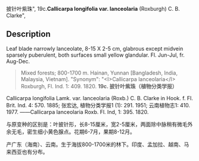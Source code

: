 披针叶紫珠",
19c.**Callicarpa longifolia var. lanceolaria** (Roxburgh) C. B. Clarke",

## Description
Leaf blade narrowly lanceolate, 8-15 X   2-5 cm, glabrous except midvein sparsely puberulent, both surfaces small yellow glandular. Fl. Jun-Jul, fr. Aug-Dec.

> Mixed forests; 800-1700 m. Hainan, Yunnan [Bangladesh, India, Malaysia, Vietnam].
  "Synonym": "&lt;I&gt;Callicarpa lanceolaria&lt;/I&gt; Roxburgh, Fl. Ind. 1: 409. 1820.
**19c. 披针叶紫珠（植物分类学报）**

Callicarpa longifolia Lamk. var. lanceolaria (Roxb.) C. B. Clarke in Hook. f. Fl. Brit. Ind. 4: 570. 1885; 张宏达, 植物分类学报1 (1): 291. 1951; 云南植物志1: 410. 1977. ——Callicarpa lanceolaria Roxb. Fl. Ind, 1: 395. 1820.

与原变种的区别是：叶披针形，长8-15厘米，宽2-5厘米，两面除中脉稍有微毛外余无毛，密生细小黄色腺点。花期6-7月，果期8-12月。

产广东（海南）、云南。生于海拔800-1700米的林下。印度、孟加拉、越南、马来西亚也有分布。
